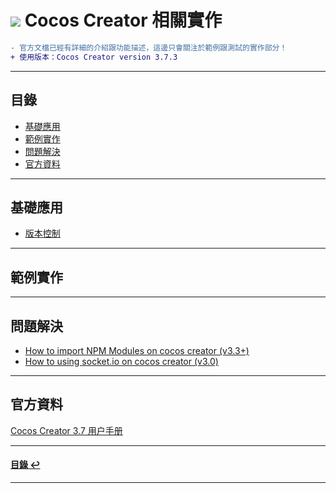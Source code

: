 # ![](https://drive.google.com/uc?id=10INx5_pkhMcYRdx_OO4rXNXxcsvPtBYq) Cocos Creator 相關實作
```diff
- 官方文檔已經有詳細的介紹跟功能描述，這邊只會關注於範例跟測試的實作部分！
+ 使用版本：Cocos Creator version 3.7.3
```

---

<!--ts-->
## 目錄
* [基礎應用](#基礎應用)
* [範例實作](#範例實作)
* [問題解決](#問題解決)
* [官方資料](#官方資料)
<!--te-->

---

## 基礎應用
* [版本控制](https://github.com/RC-Dev-Tech/cocos-folder-struct) <br>

---

## 範例實作

---

## 問題解決
* [How to import NPM Modules on cocos creator (v3.3+)](https://github.com/RC-Dev-Tech/cocos-note-2023-05-02) <br>
* [How to using socket.io on cocos creator (v3.0)](https://github.com/RC-Dev-Tech/cocos-note-2023-04-26) <br>

---

## 官方資料
[Cocos Creator 3.7 用户手册](https://docs.cocos.com/creator/manual/zh) <br>

---

<!--ts-->
#### [目錄 ↩](#目錄)
<!--te-->

---
